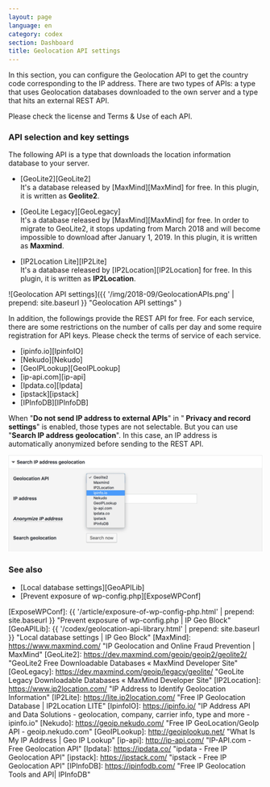 ```yaml
---
layout: page
language: en
category: codex
section: Dashboard
title: Geolocation API settings
---
```


In this section, you can configure the Geolocation API to get the country code 
corresponding to the IP address. There are two types of APIs: a type that uses 
Geolocation databases downloaded to the own server and a type that hits an 
external REST API.

Please check the license and Terms & Use of each API.

<!--more-->

### API selection and key settings ###

The following API is a type that downloads the location information database 
to your server.

- [GeoLite2][GeoLite2]  
It's a database released by [MaxMind][MaxMind] for free. In this plugin, it is
written as __Geolite2__.

- [GeoLite Legacy][GeoLegacy]  
It's a database released by [MaxMind][MaxMind] for free. In order to migrate
to GeoLite2, it stops updating from March 2018 and will become impossible to
download after January 1, 2019. In this plugin, it is written as __Maxmind__.

- [IP2Location Lite][IP2Lite]  
It's a database released by [IP2Location][IP2Location] for free.
In this plugin, it is written as __IP2Location__.

![Geolocation API settings]({{ '/img/2018-09/GeolocationAPIs.png' | prepend: site.baseurl }}
 "Geolocation API settings"
)

In addition, the followings provide the REST API for free. For each service,
there are some restrictions on the number of calls per day and some require 
registration for API keys. Please check the terms of service of each service.

- [ipinfo.io][IpinfoIO]
- [Nekudo][Nekudo]
- [GeoIPLookup][GeoIPLookup]
- [ip-api.com][ip-api]
- [Ipdata.co][Ipdata]
- [ipstack][ipstack]
- [IPInfoDB][IPInfoDB]

<div class="alert alert-info">
When "<strong>Do not send IP address to external APIs</strong>" in "<strong>
Privacy and record settings</strong>" is enabled, those types are not 
selectable. But you can use "<strong>Search IP address geolocation</strong>".
In this case, an IP address is automatically anonymized before sending to the 
REST API.
<p><img src="/img/2018-09/SearchGeolocation.png" alt="Search IP address geolocation" /></p>
</div>

### See also ###

- [Local database settings][GeoAPILib]
- [Prevent exposure of wp-config.php][ExposeWPConf]

[IP-Geo-Block]: https://wordpress.org/plugins/ip-geo-block/ "WordPress › IP Geo Block « WordPress Plugins"
[ExposeWPConf]: {{ '/article/exposure-of-wp-config-php.html'           | prepend: site.baseurl }} "Prevent exposure of wp-config.php | IP Geo Block"
[GeoAPILib]:    {{ '/codex/geolocation-api-library.html'               | prepend: site.baseurl }} "Local database settings | IP Geo Block"
[MaxMind]:      https://www.maxmind.com/ "IP Geolocation and Online Fraud Prevention | MaxMind"
[GeoLite2]:     https://dev.maxmind.com/geoip/geoip2/geolite2/ "GeoLite2 Free Downloadable Databases &laquo; MaxMind Developer Site"
[GeoLegacy]:    https://dev.maxmind.com/geoip/legacy/geolite/ "GeoLite Legacy Downloadable Databases &laquo; MaxMind Developer Site"
[IP2Location]:  https://www.ip2location.com/ "IP Address to Identify Geolocation Information"
[IP2Lite]:      https://lite.ip2location.com/ "Free IP Geolocation Database | IP2Location LITE"
[IpinfoIO]:     https://ipinfo.io/ "IP Address API and Data Solutions - geolocation, company, carrier info, type and more - ipinfo.io"
[Nekudo]:       https://geoip.nekudo.com/ "Free IP GeoLocation/GeoIp API - geoip.nekudo.com"
[GeoIPLookup]:  http://geoiplookup.net/ "What Is My IP Address | Geo IP Lookup"
[ip-api]:       http://ip-api.com/ "IP-API.com - Free Geolocation API"
[Ipdata]:       https://ipdata.co/ "ipdata - Free IP Geolocation API"
[ipstack]:      https://ipstack.com/ "ipstack - Free IP Geolocation API"
[IPInfoDB]:     https://ipinfodb.com/ "Free IP Geolocation Tools and API| IPInfoDB"
